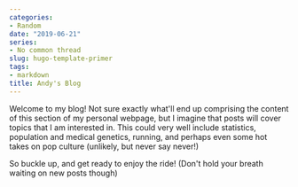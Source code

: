 ```yaml
---
categories:
- Random
date: "2019-06-21"
series:
- No common thread
slug: hugo-template-primer
tags:
- markdown
title: Andy's Blog
---
```


Welcome to my blog! Not sure exactly what'll end up comprising the content of this section of my personal webpage, but I imagine that posts will cover topics that I am interested in. This could very well include statistics, population and medical genetics, running, and perhaps even some hot takes on pop culture (unlikely, but never say never!)

So buckle up, and get ready to enjoy the ride! (Don't hold your breath waiting on new posts though)